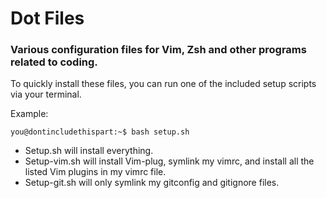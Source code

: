 # Dot Files

### Various configuration files for Vim, Zsh and other programs related to coding.

To quickly install these files, you can run one of the included setup scripts via your terminal.

Example:
```console
you@dontincludethispart:~$ bash setup.sh
```

* Setup.sh will install everything.
* Setup-vim.sh will install Vim-plug, symlink my vimrc, and install all the listed Vim plugins in my vimrc file.
* Setup-git.sh will only symlink my gitconfig and gitignore files.
